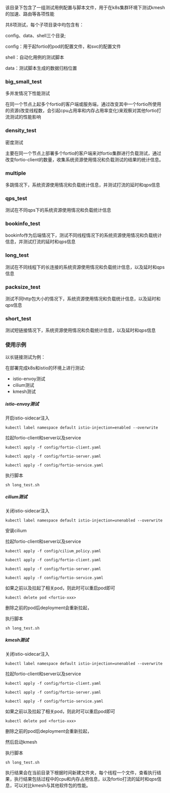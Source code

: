 该目录下包含了一组测试用例配置与脚本文件，用于在k8s集群环境下测试kmesh的加速、路由等各项性能



共8项测试，每个子项目录中均包含有：

config、data、shell三个目录;

config：用于起fortio的pod的配置文件，和svc的配置文件

shell：自动化用例的测试脚本

data：测试脚本生成的数据归档位置



### big_small_test

多并发情况下性能测试

在同一个节点上起多个fortio的客户端或服务端，通过改变其中一个fortio所使用的资源(改变线程数，会引起cpu占用率和内存占用率变化)来观察对其他fortio打流测试的性能影响

### density_test

密度测试

主要在同一个节点上部署多个fortio的客户端来对fortio集群进行负载测试，通过改变fortio-client的数量，收集系统资源使用情况和负载测试的结果的统计信息。

### multiple

多跳情况下，系统资源使用情况和负载统计信息，并测试打流的延时和qps信息

### qps_test

测试在不同qps下的系统资源使用情况和负载统计信息

### bookinfo_test

bookinfo作为后端情况下，测试不同线程情况下的系统资源使用情况和负载统计信息，并测试打流的延时和qps信息

### long_test

测试在不同线程下的长连接的系统资源使用情况和负载统计信息，以及延时和qps信息

### packsize_test

测试不同http包大小的情况下，系统资源使用情况和负载统计信息，以及延时和qps信息

### short_test

测试短链接情况下，系统资源使用情况和负载统计信息，以及延时和qps信息



### 使用示例

以长链接测试为例：

在部署完成k8s和istio的环境上进行测试:

- istio-envoy测试
- cilium测试
- kmesh测试

##### istio-envoy测试

开启istio-sidecar注入

`kubectl label namespace default istio-injection=enabled --overwrite`

拉起fortio-client和server以及service

`kubectl apply -f config/fortio-client.yaml`

`kubectl apply -f config/fortio-server.yaml`

`kubectl apply -f config/fortio-service.yaml`

执行脚本

`sh long_test.sh`



##### cilium测试

关闭istio-sidecar注入

`kubectl label namespace default istio-injection=unenabled --overwrite`

安装cilium 

拉起fortio-client和server以及service

`kubectl apply -f config/cilium_policy.yaml`

`kubectl apply -f config/fortio-client.yaml`

`kubectl apply -f config/fortio-server.yaml`

`kubectl apply -f config/fortio-service.yaml`

如果之前以及拉起了相关pod，则此时可以重启pod即可

`kubectl delete pod <fortio-xxx>`

删除之前的pod后deployment会重新拉起，

执行脚本

`sh long_test.sh`



##### kmesh测试

关闭istio-sidecar注入

`kubectl label namespace default istio-injection=unenabled --overwrite`



拉起fortio-client和server以及service

`kubectl apply -f config/fortio-client.yaml`

`kubectl apply -f config/fortio-server.yaml`

`kubectl apply -f config/fortio-service.yaml`

如果之前以及拉起了相关pod，则此时可以重启pod即可

`kubectl delete pod <fortio-xxx>`

删除之前的pod后deployment会重新拉起，

然后启动kmesh

执行脚本

`sh long_test.sh`



执行结果会在当前目录下根据时间新建文件夹，每个线程一个文件，查看执行结果，执行结果包括过程中的cpu和内存占用信息，以及fortio打流的延时和qps信息，可以对比kmesh与其他软件包的性能。

